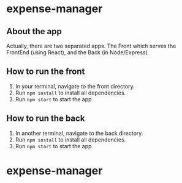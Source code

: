 # expense-manager

## About the app
Actually, there are two separated apps. The Front which serves the FrontEnd (using React), and the Back (in Node/Express).

## How to run the front
1. In your terminal, navigate to the front directory.
2. Run ```npm install```  to install all dependencies.
3. Run ```npm start``` to start the app

## How to run the back
1. In another terminal, navigate to the back directory.
2. Run ```npm install``` to install all dependencies.
3. Run ```npm start``` to start the app
# expense-manager
